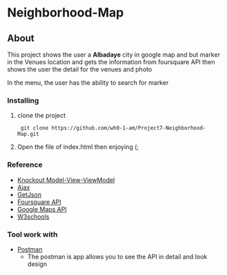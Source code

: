 # Neighborhood-Map

## About
This project shows the user a **Albadaye** city in google map and but marker in the Venues location and gets the information from foursquare API  then shows the user the detail for the venues and photo

In the menu, the user has the ability to search for marker

### Installing

1)  clone the project 
    
         git clone https://github.com/wh0-1-am/Project7-Neighborhood-Map.git 
         
2)  Open the file of index.html then enjoying  (;


### Reference
- [Knockout Model-View-ViewModel](http://knockoutjs.com/documentation/introduction.html)
- [Ajax](http://api.jquery.com/jquery.ajax/)
- [GetJson](http://api.jquery.com/jquery.getjson/)
- [Foursquare API](https://developer.foursquare.com/docs)
- [Google Maps API](https://developers.google.com/maps/documentation/javascript/)
- [W3schools](https://www.w3schools.com/)


### Tool work with
- [Postman](https://www.getpostman.com/)
    - The postman is app allows you to see the API in detail and look design 
